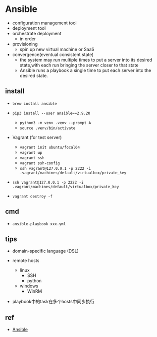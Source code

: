 # Ansible

+ configuration management tool
+ deployment tool
+ orchestrate deployment
    + in order
+ provisioning
    + spin up new virtual machine or SaaS
+ convergence(eventual consistent state)
    + the system may run multiple times to put a server into its desired state,with each run bringing the server closer to that state
    + Ansible runs a playbook a single time to put each server into the desired state.

## install
<!-- mac -->
+ `brew install ansible`
<!-- linux -->
+ `pip3 install --user ansible==2.9.20`
    + `python3 -m venv .venv --prompt A`
    + `source .venv/bin/activate`


+ Vagrant (for test server)
    + `vagrant init ubuntu/focal64`
    + `vagrant up`
    + `vagrant ssh`
    + `vagrant ssh-config`
    + `ssh vagrant@127.0.0.1 -p 2222 -i .vagrant/machines/default/virtualbox/private_key`
+ `ssh vagrant@127.0.0.1 -p 2222 -i .vagrant/machines/default/virtualbox/private_key`
+ `vagrant destroy -f`

## cmd

+ `ansible-playbook xxx.yml`

## tips

+ domain-specific language (DSL)

+ remote hosts
    + linux
        + SSH
        + python
    + windows
        + WinRM

+ playbook中的task在多个hosts中同步执行

## ref
+ [Ansible](https://ansible-tran.readthedocs.io/en/latest/docs/intro.html)